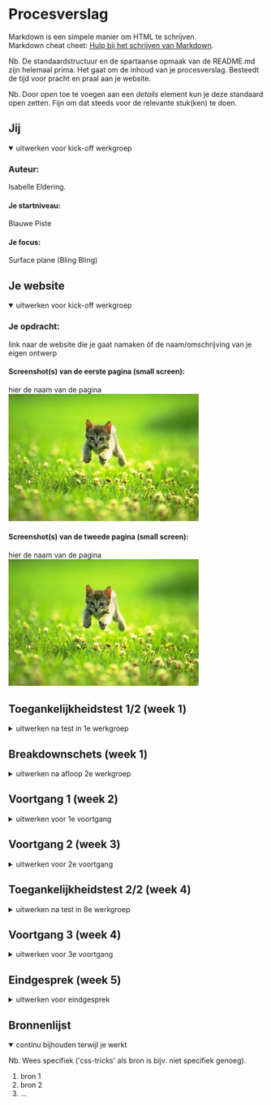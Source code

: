 # Procesverslag
Markdown is een simpele manier om HTML te schrijven.  
Markdown cheat cheet: [Hulp bij het schrijven van Markdown](https://github.com/adam-p/markdown-here/wiki/Markdown-Cheatsheet).

Nb. De standaardstructuur en de spartaanse opmaak van de README.md zijn helemaal prima. Het gaat om de inhoud van je procesverslag. Besteedt de tijd voor pracht en praal aan je website.

Nb. Door *open* toe te voegen aan een *details* element kun je deze standaard open zetten. Fijn om dat steeds voor de relevante stuk(ken) te doen.





## Jij

<details open>
  <summary>uitwerken voor kick-off werkgroep</summary>

  ### Auteur:
  Isabelle Eldering.

  #### Je startniveau:
  Blauwe Piste

  #### Je focus:
  Surface plane (Bling Bling)
 
</details>





## Je website

<details open>
  <summary>uitwerken voor kick-off werkgroep</summary>

  ### Je opdracht:
  link naar de website die je gaat namaken óf de naam/omschrijving van je eigen ontwerp

  #### Screenshot(s) van de eerste pagina (small screen): 
  hier de naam van de pagina  
  <img src="readme-images/dummy-plaatje.jpg" width="375px" alt="omschrijving van de pagina">

  #### Screenshot(s) van de tweede pagina (small screen):
  hier de naam van de pagina  
  <img src="readme-images/dummy-plaatje.jpg" width="375px" alt="omschrijving van de pagina">
 
</details>



## Toegankelijkheidstest 1/2 (week 1)

<details>
  <summary>uitwerken na test in 1e werkgroep</summary>

  ### Bevindingen
  Lijst met je bevindingen die in de test naar voren kwamen:

  #### Screenreader
  Hier korte omschrijving:
  Het was erg ingewikkeld om voor elkaar te krijgen. Ik snapte niet goed hoe het nou moest werken.

  Hier een omschrijving van hoe het opgelost kan worden (met indien nodig afbeeldingen)


  #### Muis en Toetsenbord 
  Hier korte omschrijving: 
    Keyboard only:
    Het was heel erg omslachtig om de hele tijd op TAB te blijven drukken totdat je uiteindelijk bij het linkje was waar je wilde zijn.
    Baloon hoog houden:
    Het is niet heel erg vervelend. het is lastig met een lange tekst lezen want dan moet je natuurlijk geconcentreed zijn of bij het indrukken van je trackpad op je mac. daar is het lastige

  Hier een omschrijving van hoe het opgelost kan worden:
  Voor Keyboard only zou je bijvoorbeeld snel menus kunnen maken zodat je het blijven tabben door alle linkjes in de menus skippen
  Voor concentratie problemen zou je kunnen denken aan niet al te lange teksten en duidelijke buttons.


  #### Motoriek (shocks, elastiekjes)
  Hier korte omschrijving:
  Elastiekjes:
    Dat is op je computer redelijk te doen. Je kan bijna alles gewoon doen. Bij je telefoon wordt het lastiger. Je gebruikt toch veel je telefoon met je duim. als je dan je duim niet hebt maakt dat het heel lastig en moet je eerder de telefoon neerleggen of in je andere hadn houden.

    Shocks:
    Het was erg lastig om de controle over je arm en hand te houden.

  Hier een omschrijving van hoe het opgelost kan worden:
  Grotere knoppen en meer ruimte tussen de knoppen.


  #### Visueel (brillen, contrast, kleurenblind, dark/light). 
  Hier korte omschrijving:
    - De bril met een zwarte stip:
    Is erg hinderlijk. Je kan eigenlijk niks meer zien. Ik als niet blinden kan dan nog cheaten door rond om die stip te kijken en dan kan je nog genoeg zien, maar voor iemand die het wel heeft kan je daar niet om heen en overal waar je heen kijkt kan zie je de stip.

  Hier een omschrijving van hoe het opgelost kan worden:
  Grote muis en grote letters

</details>



## Breakdownschets (week 1)

<details>
  <summary>uitwerken na afloop 2e werkgroep</summary>

  ### de hele pagina: 
  <img src="readme-images/dummy-plaatje.jpg" width="375px" alt="breakdown van de hele pagina">

  ### dynamisch deel (bijv menu): 
  <img src="readme-images/dummy-plaatje.jpg" width="375px" alt="breakdown van een dynamisch deel">

  ### wellicht nog een dynamisch deel (bijv filter): 
  <img src="readme-images/dummy-plaatje.jpg" width="375px" alt="breakdown van nog een dynamisch deel">

</details>





## Voortgang 1 (week 2)

<details>
  <summary>uitwerken voor 1e voortgang</summary>

  ### Stand van zaken
  Ik vond het heel lastig om op gang te komen. Ik wist niet goed hoe ik moest beginnen.

  Ik wilde het eerst op deze manier gaan vormgeven:
  <img src="./images/read_me_fotos/1e_code_2" alt="foto van eerste code">
  
  En dat zag er dan zo uit zonder CSS:
  <img src="./images/read_me_fotos/1e_code" alt="foto van eerste code op web">

  Maar ik kwam niet verder op deze manier, omdat ik niet goed wist hoe ik dat dan moest gaan vormgeven dat het er op dezelfde manier uit komt te zien als bij Netflix.

  Dus heb ik hulp gevraagd bij 1 van mijn klasgenoten.
  Hij zei dat ik het beste van die <a> een <img> kan maken en dan gewoon de afbeeldingen van Netflix zelf gebruiken.
  <img src="./images/read_me_fotos/code_tot_nu_toe.png" alt="Code tot nu toe">

  Ik denk dat ik al goed opweg ben.


  ### Agenda voor meeting
  samen met je groepje opstellen

  | student 1      | student 2          | student 3    | student 4        |
  | ---            | ---                | ---          | ---              |
  | dit bespreken  | en dit             | en ik dit    | en dan ik dat    |
  | en dat ook nog | dit als er tijd is | nog een punt | dit wil ik zeker |
  | ...            | ...                | ...          | ...              |


  ### Verslag van meeting
  hier na afloop snel de uitkomsten van de meeting vastleggen

  - punt 1
  - punt 2
  - nog een punt
  - ...

</details>





## Voortgang 2 (week 3)

<details>
  <summary>uitwerken voor 2e voortgang</summary>

  ### Stand van zaken
  hier dit ging goed & dit was lastig (neem ook screenshots op van delen van je website en code)


  ### Agenda voor meeting
  samen met je groepje opstellen

  | student 1      | student 2          | student 3    | student 4        |
  | ---            | ---                | ---          | ---              |
  | dit bespreken  | en dit             | en ik dit    | en dan ik dat    |
  | en dat ook nog | dit als er tijd is | nog een punt | dit wil ik zeker |
  | ...            | ...                | ...          | ...              |


  ### Verslag van meeting
  hier na afloop snel de uitkomsten van de meeting vastleggen

  - punt 1
  - punt 2
  - nog een punt
- ...

</details>





## Toegankelijkheidstest 2/2 (week 4)

<details>
  <summary>uitwerken na test in 8e werkgroep</summary>

  ### Bevindingen
  Lijst met je bevindingen die in de test naar voren kwamen (geef ook aan wat er verbeterd is):

  #### Screenreader
  Hier korte omschrijving (met indien nodig afbeeldingen)

  Hier een omschrijving van hoe het opgelost kan worden (met indien nodig afbeeldingen)


  #### Muis en Toetsenbord 
  Hier korte omschrijving (met indien nodig afbeeldingen)

  Hier een omschrijving van hoe het opgelost kan worden (met indien nodig afbeeldingen)


  #### Motoriek (shocks, elastiekjes)
  Hier korte omschrijving (met indien nodig afbeeldingen)

  Hier een omschrijving van hoe het opgelost kan worden (met indien nodig afbeeldingen)


  #### Visueel (brillen, contrast, kleurenblind, dark/light). 
  Hier korte omschrijving (met indien nodig afbeeldingen)

  Hier een omschrijving van hoe het opgelost kan worden (met indien nodig afbeeldingen)

</details>





## Voortgang 3 (week 4)

<details>
  <summary>uitwerken voor 3e voortgang</summary>

  ### Stand van zaken
  hier dit ging goed & dit was lastig (neem ook screenshots op van delen van je website en code)


  ### Agenda voor meeting
  samen met je groepje opstellen

  | student 1      | student 2          | student 3    | student 4        |
  | ---            | ---                | ---          | ---              |
  | dit bespreken  | en dit             | en ik dit    | en dan ik dat    |
  | en dat ook nog | dit als er tijd is | nog een punt | dit wil ik zeker |
  | ...            | ...                | ...          | ...              |


  ### Verslag van meeting
  hier na afloop snel de uitkomsten van de meeting vastleggen

  - punt 1
  - punt 2
  - nog een punt
  - ...

</details>





## Eindgesprek (week 5)

<details>
  <summary>uitwerken voor eindgesprek</summary>

  ### Je uitkomst - karakteristiek screenshots:
  <img src="readme-images/dummy-plaatje.jpg" width="375px" alt="uitomst opdracht 1">


  ### Dit ging goed/Heb ik geleerd: 
  Korte omschrijving met plaatjes

  <img src="readme-images/dummy-plaatje.jpg" width="375px" alt="top">


  ### Dit was lastig/Is niet gelukt:
  Korte omschrijving met plaatjes

  <img src="readme-images/dummy-plaatje.jpg" width="375px" alt="bummer">
</details>





## Bronnenlijst

<details open>
  <summary>continu bijhouden terwijl je werkt</summary>

  Nb. Wees specifiek ('css-tricks' als bron is bijv. niet specifiek genoeg).

  1. bron 1
  2. bron 2
  3. ...

</details>